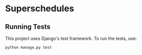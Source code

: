 # Superschedules

## Running Tests

This project uses Django's test framework. To run the tests, use:

```
python manage.py test
```

